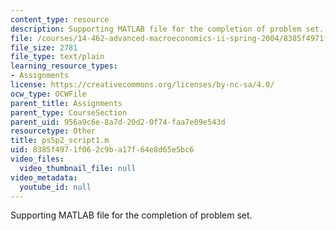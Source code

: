 ```yaml
---
content_type: resource
description: Supporting MATLAB file for the completion of problem set.
file: /courses/14-462-advanced-macroeconomics-ii-spring-2004/8385f4971f062c9ba17f64e8d65e5bc6_ps5p2_script1.m
file_size: 2781
file_type: text/plain
learning_resource_types:
- Assignments
license: https://creativecommons.org/licenses/by-nc-sa/4.0/
ocw_type: OCWFile
parent_title: Assignments
parent_type: CourseSection
parent_uid: 956a9c6e-8a7d-20d2-0f74-faa7e09e543d
resourcetype: Other
title: ps5p2_script1.m
uid: 8385f497-1f06-2c9b-a17f-64e8d65e5bc6
video_files:
  video_thumbnail_file: null
video_metadata:
  youtube_id: null
---
```

Supporting MATLAB file for the completion of problem set.